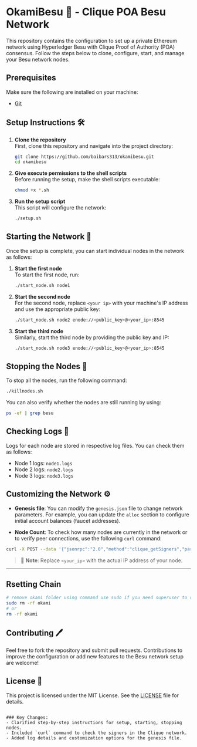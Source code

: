 
# OkamiBesu 🐺 - Clique POA Besu Network

This repository contains the configuration to set up a private Ethereum network using Hyperledger Besu with Clique Proof of Authority (POA) consensus. Follow the steps below to clone, configure, start, and manage your Besu network nodes.

## Prerequisites

Make sure the following are installed on your machine:

- [Git](https://git-scm.com/)

## Setup Instructions 🛠️

1. **Clone the repository**  
   First, clone this repository and navigate into the project directory:
   ```bash
   git clone https://github.com/baibars313/okamibesu.git
   cd okamibesu
   ```

2. **Give execute permissions to the shell scripts**  
   Before running the setup, make the shell scripts executable:
   ```bash
   chmod +x *.sh
   ```

3. **Run the setup script**  
   This script will configure the network:
   ```bash
   ./setup.sh
   ```

## Starting the Network 🚀

Once the setup is complete, you can start individual nodes in the network as follows:

1. **Start the first node**  
   To start the first node, run:
   ```bash
   ./start_node.sh node1
   ```

2. **Start the second node**  
   For the second node, replace `<your ip>` with your machine's IP address and use the appropriate public key:
   ```bash
   ./start_node.sh node2 enode://<public_key>@<your_ip>:8545
   ```

3. **Start the third node**  
   Similarly, start the third node by providing the public key and IP:
   ```bash
   ./start_node.sh node3 enode://<public_key>@<your_ip>:8545
   ```

## Stopping the Nodes 🛑

To stop all the nodes, run the following command:
```bash
./killnodes.sh
```

You can also verify whether the nodes are still running by using:
```bash
ps -ef | grep besu
```

## Checking Logs 📄

Logs for each node are stored in respective log files. You can check them as follows:

- Node 1 logs: `node1.logs`
- Node 2 logs: `node2.logs`
- Node 3 logs: `node3.logs`

## Customizing the Network ⚙️

- **Genesis file**: You can modify the `genesis.json` file to change network parameters. For example, you can update the `alloc` section to configure initial account balances (faucet addresses).
  
- **Node Count**: To check how many nodes are currently in the network or to verify peer connections, use the following `curl` command:

```bash
curl -X POST --data '{"jsonrpc":"2.0","method":"clique_getSigners","params":["latest"],"id":1}' http://<your_ip>:8545
```

> 📌 **Note**: Replace `<your_ip>` with the actual IP address of your node.

---
## Rsetting Chain
```bash
# remove okami folder using command use sudo if you need superuser to remove folder 
sudo rm -rf okami 
# or 
rm -rf okami

```
## Contributing 🖊️

Feel free to fork the repository and submit pull requests. Contributions to improve the configuration or add new features to the Besu network setup are welcome!

## License 📄

This project is licensed under the MIT License. See the [LICENSE](LICENSE) file for details.
```

### Key Changes:
- Clarified step-by-step instructions for setup, starting, stopping nodes.
- Included `curl` command to check the signers in the Clique network.
- Added log details and customization options for the genesis file.